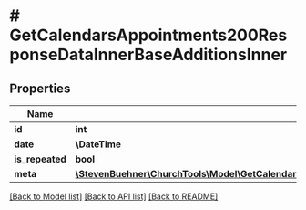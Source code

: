 # # GetCalendarsAppointments200ResponseDataInnerBaseAdditionsInner

## Properties

Name | Type | Description | Notes
------------ | ------------- | ------------- | -------------
**id** | **int** |  | [optional]
**date** | **\DateTime** |  | [optional]
**is_repeated** | **bool** |  | [optional]
**meta** | [**\StevenBuehner\ChurchTools\Model\GetCalendarsAppointments200ResponseDataInnerBaseAdditionsInnerMeta**](GetCalendarsAppointments200ResponseDataInnerBaseAdditionsInnerMeta.md) |  | [optional]

[[Back to Model list]](../../README.md#models) [[Back to API list]](../../README.md#endpoints) [[Back to README]](../../README.md)
